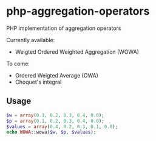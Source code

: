 php-aggregation-operators
=========================

PHP implementation of aggregation operators

Currently available:
- Weigted Ordered Weighted Aggregation (WOWA)

To come:
- Ordered Weigted Average (OWA)
- Choquet's integral

Usage
-----

```php
$w = array(0.1, 0.2, 0.3, 0.4, 0.0);
$p = array(0.1, 0.2, 0.3, 0.4, 0.0);
$values = array(0.4, 0.2, 0.3, 0.1, 0.0);
echo WOWA::wowa($w, $p, $values);

```